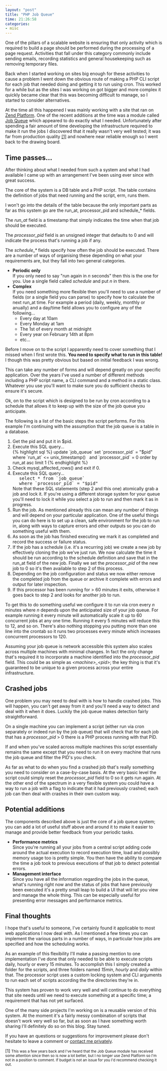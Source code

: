 ```yaml
---
layout: "post"
title: "PHP Job Queue"
time: 21:26:58
categories:
- misc
---
```

One of the pillars of a scalable website is ensuring that only activity which is required to build a page should be performed during the processing of a page request. Activities that fall under this category commonly include sending emails, recording statistics and general housekeeping such as removing temporary files.

Back when I started working on sites big enough for these activities to cause a problem I went down the obvious route of making a PHP CLI script for each job that needed doing and getting it to run using cron. This worked for a while but as the sites I was working on got bigger and more complex it quickly became clear that this was becoming difficult to manage, so I started to consider alternatives.

At the time all this happened I was mainly working with a site that ran on <a href="http://www.zend.com/en/products/platform/" target="_blank">Zend Platform</a>. One of the recent additions at the time was a module called <a href="http://www.zend.com/en/products/platform/product-comparison/job-queues" target="_blank">Job Queue</a> which appeared to do exactly what I needed. Unfortunately after spending a fair amount of time developing the infrastructure required to make it run the jobs I discovered that it really wasn't very well tested; it was far from production quality <a href="#fn1">[1]</a> and nowhere near reliable enough so I went back to the drawing board.

<h2>Time passes...</h2>

After thinking about what I needed from such a system and what I had available I came up with an arrangement I've been using ever since with great success.

The core of the system is a DB table and a PHP script. The table contains the definition of jobs that need running and the script, erm, runs them.

I won't go into the details of the table because the only important parts as far as this system go are the run_at, processor_pid and schedule_* fields.

The <em>run_at</em> field is a timestamp that simply indicates the time when that job should be executed.

The <em>processor_pid</em> field is an unsigned integer that defaults to 0 and will indicate the process that's running a job if any.

The <em>schedule_*</em> fields specify how often the job should be executed. There are a number of ways of organising these depending on what your requirements are, but they fall into two general categories.

<ul>
	<li>
		<strong>Periodic only</strong><br />
		If you only need to say "run again in <em>n</em> seconds" then this is the one for you. Use a single field called <em>schedule</em> and put <em>n</em> in there.
	</li>
	<li><strong>Complex</strong><br />
		If you need something more flexible then you'll need to use a number of fields (or a single field you can parse) to specify how to calculate the next run_at time. For example a period (daily, weekly, monthly or anually) and a day/time field allows you to configure any of the following...
		<ul>
			<li>Every day at 10am</li>
			<li>Every Monday at 1am</li>
			<li>The 1st of every month at midnight</li>
			<li>Every year on February 14th at 8pm</li>
			<li>etc...</li>
		</ul>
	</li>
</ul>

Before I move on to the script I apparently need to cover something that I missed when I first wrote this. <strong>You need to specify what to run in this table!</strong> I though this was pretty obvious but based on initial feedback I was wrong.

This can take any number of forms and will depend greatly on your specific application. Over the years I've used a number of different methods including a PHP script name, a CLI command and a method in a static class. Whatever you use you'll want to make sure you do sufficient checks to ensure it's secure.

Ok, on to the script which is designed to be run by cron according to a schedule that allows it to keep up with the size of the job queue you anticipate.

The following is a list of the basic steps the script performs. For this example I'm continuing with the assumption that the job queue is a table in a database.

<ol>
	<li>
		Get the pid and put it in $pid.
	</li>
	<li>
		Execute this SQL query...<br />
{% highlight sql %}
update `job_queue`
set `processor_pid` = "$pid"
where `run_at` <= unix_timestamp()
&nbsp;&nbsp;and `processor_pid` = 0
order by run_at asc
limit 1
{% endhighlight %}
	</li>
	<li>
		Check mysql_affected_rows() and exit if 0.
	</li>
	<li>
		Execute this SQL query...<br />
		<div style="padding-left: 1.5em; font-family: monospace;">
			select * from `job_queue`<br />
			where `processor_pid` = "$pid"
		</div>
		Note that these SQL statements (step 2 and this one) atomically grab a job and lock it. If you're using a different storage system for your queue you'll need to lock it while you select a job to run and then mark it as in progress.
	</li>
	<li>
		Run the job. As mentioned already this can mean any number of things and will depend on your particular application. One of the useful things you can do here is to set up a clean, safe environment for the job to run in, along with ways to capture errors and other outputs so you can do something useful with them.
	</li>
	<li>
		As soon as the job has finished executing we mark it as completed and record the success or failure status.
	</li>
	<li>
		If the job has a schedule (i.e. it's a recurring job) we create a new job by effectively cloning the job we've just run. We now calculate the time it should be run according to the schedule definition and save that in the run_at field of the new job. Finally we set the <em>processor_pid</em> of the new job to 0 so it's then available to step 2 of this process.
	</li>
	<li>
		Depending on the job configuration and status we now either remove the completed job from the queue or archive it complete with errors and output for later inspection.
	</li>
	<li>
		If this processor has been running for > 60 minutes it exits, otherwise it goes back to step 2 and looks for another job to run.
	</li>
</ol>

To get this to do something useful we configure it to run via cron every <em>n</em> minutes where <em>n</em> depends upon the anticipated size of your job queue. For example running it every minute will automatically scale it up to 60 concurrent jobs at any one time. Running it every 5 minutes will reduce this to 12, and so on. There's also nothing stopping you putting more than one line into the crontab so it runs two processes every minute which increases concurrent processors to 120.

Assuming your job queue is network accessible this system also scales across multiple machines with minimal changes. In fact the only change that's required it to incorporate a machine identified into the <em>processor_pid</em> field. This could be as simple as <em>&lt;machine&gt;_&lt;pid&gt;</em>; the key thing is that it's guaranteed to be unique to a given process across your entire infrastructure.

<h2>Crashed jobs</h2>

One problem you may need to deal with is how to handle crashed jobs. This will happen, you can't get away from it and you'll need a way to detect and deal with it when it does. Luckily the job queue makes detection fairly straightforward.

On a single machine you can implement a script (either run via cron separately or indeed run by the job queue) that will check that for each job that has a <em>processor_pid</em> > 0 there is a PHP process running with that PID.

If and when you've scaled across multiple machines this script essentially remains the same except that you need to run it on every machine that runs the job queue and filter the PID's you check.

As far as what to do when you find a crashed job that's really something you need to consider on a case-by-case basis. At the very basic level the script could simply reset the <em>processor_pid</em> field to 0 so it gets run again. At the other end of the spectrum in a very flexible system you could have a way to run a job with a flag to indicate that it had previously crashed; each job can then deal with crashes in their own custom way.

<h2>Potential additions</h2>

The components described above is just the core of a job queue system; you can add a lot of useful stuff above and around it to make it easier to manage and provide better feedback from your periodic tasks.

<ul>
	<li>
		<strong>Performance metrics</strong><br />
		Since you're running all your jobs from a central script adding code around the actual execution to record execution time, load and possibly memory usage too is pretty simple. You then have the ability to compare the time a job took to previous executions of that job to detect potential errors.
	</li>
	<li>
		<strong>Management interface</strong><br />
		Since you have all the information regarding the jobs in the queue, what's running right now and the status of jobs that have previously been executed it's a pretty small leap to build a UI that will let you view and manage the whole thing. This can be especially useful for presenting error messages and performance metrics.
	</li>
</ul>

<h2>Final thoughts</h2>

I hope that's useful to someone, I've certainly found it applicable to most web applications I now deal with. As I mentioned a few times you can implement the various parts in a number of ways, in particular how jobs are specified and how the scheduling works.

As an example of this flexibility I'll make a passing mention to one implementation I've done that only needed to be able to execute scripts daily, hourly or every 15 minutes. To accomplish this I simply created a folder for the scripts, and three folders named <em>15min</em>, <em>hourly</em> and <em>daily</em> within that. The processor script uses a custom locking system and CLI arguments to run each set of scripts according the the directories they're in.

This system has proven to work very well and will continue to do everything that site needs until we need to execute something at a specific time; a requirement that has not yet surfaced.

One of the many side projects I'm working on is a reusable version of this system. At the moment it's a fairly messy combination of scripts that doesn't work very well so far, but as soon as I have something worth sharing I'll definitely do so on this blog. Stay tuned.

If you have an questions or suggestions for improvement please don't hesitate to leave a comment or <a href="/who#contact">contact me privately</a>.

<a name="fn1"></a> [1] <small>This was a few years back and I've heard that the Job Queue module has received some attention since then so is now a lot better, but I no longer use Zend Platform so I'm not in a position to comment. If budget is not an issue for you I'd recommend checking it out.</small>